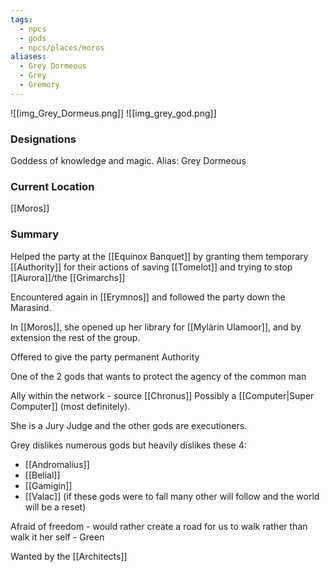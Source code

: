 ```yaml
---
tags:
  - npcs
  - gods
  - npcs/places/moros
aliases:
  - Grey Dormeous
  - Grey
  - Gremory
---
```

![[img_Grey_Dormeus.png]]
![[img_grey_god.png]]
### Designations
Goddess of knowledge and magic. 
Alias: Grey Dormeous 

### Current Location
[[Moros]]

### Summary
Helped the party at the [[Equinox Banquet]] by granting them temporary [[Authority]] for their actions of saving [[Tomelot]] and trying to stop [[Aurora]]/the [[Grimarchs]]

Encountered again in [[Erymnos]] and followed the party down the Marasind.

In [[Moros]], she opened up her library for [[Mylàrin Ulamoor]], and by extension the rest of the group.


Offered to give the party permanent Authority

One of the 2 gods that wants to protect the agency of the common man

Ally within the network - source [[Chronus]]
Possibly a [[Computer|Super Computer]] (most definitely). 

She is a Jury Judge and the other gods are executioners. 


Grey dislikes numerous gods but heavily dislikes these 4:
- [[Andromalius]]
- [[Belial]]
- [[Gamigin]]
- [[Valac]]
(if these gods were to fall many other will follow and the world will be a reset)

Afraid of freedom - would rather create a road for us to walk rather than walk it her self - Green

Wanted by the [[Architects]]